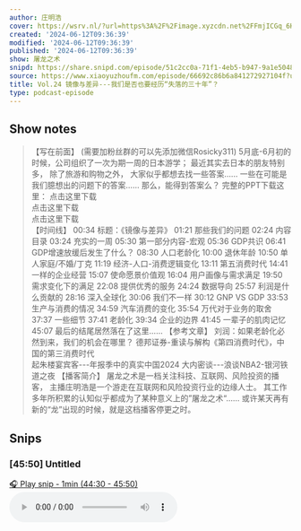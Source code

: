 ```yaml
---
author: 庄明浩
cover: https://wsrv.nl/?url=https%3A%2F%2Fimage.xyzcdn.net%2FFmjICGq_6HGf-_e1Rh11N-hjoWNI.png&w=200&h=200
created: '2024-06-12T09:36:39'
modified: '2024-06-12T09:36:39'
published: '2024-06-12T09:36:39'
show: 屠龙之术
snipd: https://share.snipd.com/episode/51c2cc0a-71f1-4eb5-b947-9a1e5048fdf4
source: https://www.xiaoyuzhoufm.com/episode/66692c86b6a841272927104f?utm_source=rss
title: Vol.24 镜像与差异---我们是否也要经历“失落的三十年”？
type: podcast-episode
---
```



## Show notes
> 【写在前面】 
> (需要加粉丝群的可以先添加微信Rosicky311)
> 5月底-6月初的时候，公司组织了一次为期一周的日本游学；
> 最近其实去日本的朋友特别多，
> 除了旅游和购物之外，
> 大家似乎都想去找一些答案……
> 一些在可能是我们臆想出的问题下的答案……
> 那么，能得到答案么？
> 完整的PPT下载这里：
> 点击这里下载  
> 点击这里下载  
> 点击这里下载  
> 【时间线】 
> 00:34 标题：《镜像与差异》
> 01:21 那些我们的问题
> 02:24 内容目录
> 03:24 充实的一周
> 05:30 第一部分内容-宏观
> 05:36 GDP共识
> 06:41 GDP增速放缓后发生了什么？
> 08:30 人口老龄化
> 10:00 退休年龄
> 10:50 单人家庭/不婚/丁克
> 11:19 经济-人口-消费逻辑变化
> 13:11 第五消费时代
> 14:41 一样的企业经营
> 15:07 使命愿景价值观
> 16:04 用户画像与需求满足
> 19:50 需求变化下的满足
> 22:08 提供优秀的服务
> 24:24 数据导向
> 25:57 利润是什么贡献的
> 28:16 深入全球化
> 30:06 我们不一样
> 30:12 GNP VS GDP
> 33:53 生产与消费的情况
> 34:59 汽车消费的变化
> 35:54 万代对于业务的取舍
> 37:37 一些细节
> 37:41 老龄化
> 39:34 企业的边界
> 41:45 一辈子的肌肉记忆
> 45:07 最后的结尾居然落在了这里……
> 【参考文章】 
> 刘润：如果老龄化必然到来，我们的机会在哪里？ 
> 德邦证券-重读与解构《第四消费时代》，中国的第三消费时代  
> 起朱楼宴宾客---年报季中的真实中国2024 
> 大内密谈---浪谈NBA2-银河铁道之夜 
> 【播客简介】 
> 屠龙之术是一档关注科技、互联网、风险投资的播客，
> 主播庄明浩是一个游走在互联网和风险投资行业的边缘人士。
> 其工作多年所积累的认知似乎都成为了某种意义上的”屠龙之术“……
> 或许某天再有新的“龙”出现的时候，就是这档播客停更之时。

## Snips
### [45:50] Untitled
[🎧 Play snip - 1min️ (44:30 - 45:50)](https://share.snipd.com/snip/eee3c2a9-f96a-4043-8b98-43d4a81923bc)
<audio controls> <source src="https://dts-api.xiaoyuzhoufm.com/track/6507bc165c88d2412626b401/66692c86b6a841272927104f/media.xyzcdn.net/ls_21Zbf4fKuyEYP7hlOMmIc8_Hb.m4a#t=44:30,45:50"> </audio>
